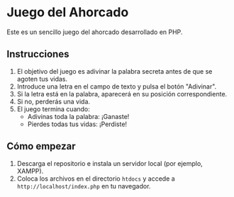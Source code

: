 # Juego del Ahorcado

Este es un sencillo juego del ahorcado desarrollado en PHP.

## Instrucciones

1. El objetivo del juego es adivinar la palabra secreta antes de que se agoten tus vidas.
2. Introduce una letra en el campo de texto y pulsa el botón "Adivinar".
3. Si la letra está en la palabra, aparecerá en su posición correspondiente.
4. Si no, perderás una vida.
5. El juego termina cuando:
   - Adivinas toda la palabra: ¡Ganaste!
   - Pierdes todas tus vidas: ¡Perdiste!

## Cómo empezar

1. Descarga el repositorio e instala un servidor local (por ejemplo, XAMPP).
2. Coloca los archivos en el directorio `htdocs` y accede a `http://localhost/index.php` en tu navegador.
